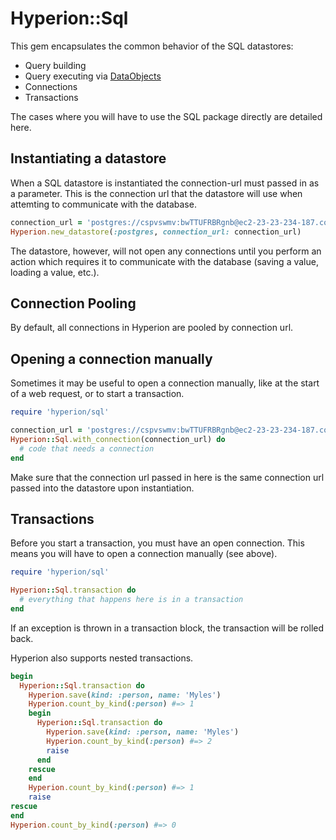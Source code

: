 Hyperion::Sql
=============

This gem encapsulates the common behavior of the SQL datastores:

  * Query building
  * Query executing via [DataObjects](https://github.com/datamapper/do)
  * Connections
  * Transactions

The cases where you will have to use the SQL package directly are detailed here.

## Instantiating a datastore

When a SQL datastore is instantiated the connection-url must passed in as a parameter. This is the connection url that the datastore will use when attemting to communicate with the database.

``` ruby
connection_url = 'postgres://cspvswmv:bwTTUFRBRgnb@ec2-23-23-234-187.compute-1.amazonaws.com:5432/d1uh0jkh0n8j3l'
Hyperion.new_datastore(:postgres, connection_url: connection_url)
```

The datastore, however, will not open any connections until you perform an action which requires it to communicate with the database (saving a value, loading a value, etc.).

## Connection Pooling

By default, all connections in Hyperion are pooled by connection url.

## Opening a connection manually

Sometimes it may be useful to open a connection manually, like at the start of a web request, or to start a transaction.

``` ruby
require 'hyperion/sql'

connection_url = 'postgres://cspvswmv:bwTTUFRBRgnb@ec2-23-23-234-187.compute-1.amazonaws.com:5432/d1uh0jkh0n8j3l'
Hyperion::Sql.with_connection(connection_url) do
  # code that needs a connection
end
```

Make sure that the connection url passed in here is the same connection url passed into the datastore upon instantiation.

## Transactions

Before you start a transaction, you must have an open connection. This means you will have to open a connection manually (see above).

``` ruby
require 'hyperion/sql'

Hyperion::Sql.transaction do
  # everything that happens here is in a transaction
end
```

If an exception is thrown in a transaction block, the transaction will be rolled back.

Hyperion also supports nested transactions.

``` ruby
begin
  Hyperion::Sql.transaction do
    Hyperion.save(kind: :person, name: 'Myles')
    Hyperion.count_by_kind(:person) #=> 1
    begin
      Hyperion::Sql.transaction do
        Hyperion.save(kind: :person, name: 'Myles')
        Hyperion.count_by_kind(:person) #=> 2
        raise
      end
    rescue
    end
    Hyperion.count_by_kind(:person) #=> 1
    raise
rescue
end
Hyperion.count_by_kind(:person) #=> 0
```
